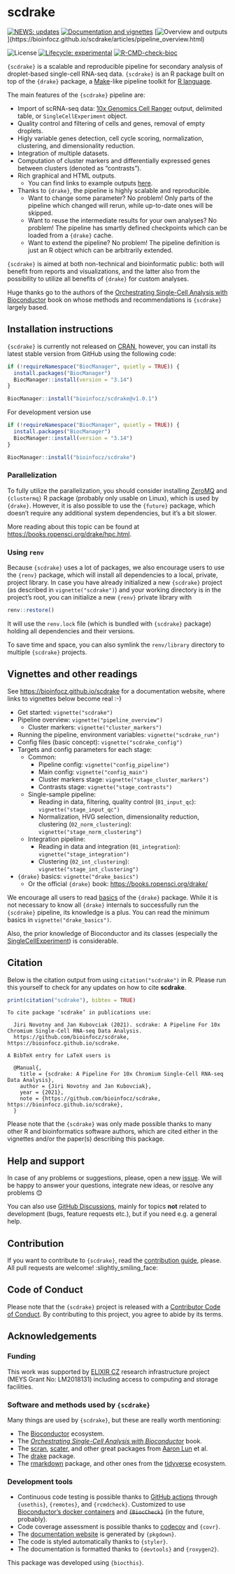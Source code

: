 
# scdrake

[![NEWS:
updates](https://img.shields.io/badge/NEWS-updates-informational)](NEWS.md)
[![Documentation and
vignettes](https://img.shields.io/badge/Documentation%20&%20vignettes-bioinfocz.github.io/scdrake-informational)](https://bioinfocz.github.io/scdrake)
[![Overview and
outputs](https://img.shields.io/badge/Overview%20&%20outputs-vignette\(%22pipeline_overview%22\)-informational)](https://bioinfocz.github.io/scdrake/articles/pipeline_overview.html)

![License](https://img.shields.io/github/license/bioinfocz/scdrake)
[![Lifecycle:
experimental](https://img.shields.io/badge/lifecycle-experimental-orange.svg)](https://lifecycle.r-lib.org/articles/stages.html#experimental)
[![R-CMD-check-bioc](https://github.com/bioinfocz/scdrake/actions/workflows/check-bioc.yaml/badge.svg?branch=main)](https://github.com/bioinfocz/scdrake/actions/workflows/check-bioc.yaml)

`{scdrake}` is a scalable and reproducible pipeline for secondary
analysis of droplet-based single-cell RNA-seq data. `{scdrake}` is an R
package built on top of the `{drake}` package, a
[Make](https://www.gnu.org/software/make)-like pipeline toolkit for [R
language](https://www.r-project.org).

The main features of the `{scdrake}` pipeline are:

  - Import of scRNA-seq data: [10x Genomics Cell
    Ranger](https://support.10xgenomics.com/single-cell-gene-expression/software/pipelines/latest/what-is-cell-ranger)
    output, delimited table, or `SingleCellExperiment` object.
  - Quality control and filtering of cells and genes, removal of empty
    droplets.
  - Higly variable genes detection, cell cycle scoring, normalization,
    clustering, and dimensionality reduction.
  - Integration of multiple datasets.
  - Computation of cluster markers and differentially expressed genes
    between clusters (denoted as “contrasts”).
  - Rich graphical and HTML outputs.
      - You can find links to example outputs
        [here](https://bioinfocz.github.io/scdrake/articles/pipeline_overview.html).
  - Thanks to `{drake}`, the pipeline is highly scalable and
    reproducible.
      - Want to change some parameter? No problem\! Only parts of the
        pipeline which changed will rerun, while up-to-date ones will be
        skipped.
      - Want to reuse the intermediate results for your own analyses? No
        problem\! The pipeline has smartly defined checkpoints which can
        be loaded from a `{drake}` cache.
      - Want to extend the pipeline? No problem\! The pipeline
        definition is just an R object which can be arbitrarily
        extended.

`{scdrake}` is aimed at both non-technical and bioinformatic public:
both will benefit from reports and visualizations, and the latter also
from the possibility to utilize all benefits of `{drake}` for custom
analyses.

Huge thanks go to the authors of the [Orchestrating Single-Cell Analysis
with Bioconductor](https://bioconductor.org/books/release/OSCA) book on
whose methods and recommendations is `{scdrake}` largely based.

## Installation instructions

`{scdrake}` is currently not released on
[CRAN](https://cran.r-project.org), however, you can install its latest
stable version from GitHub using the following code:

``` r
if (!requireNamespace("BiocManager", quietly = TRUE)) {
  install.packages("BiocManager")
  BiocManager::install(version = "3.14")
}

BiocManager::install("bioinfocz/scdrake@v1.0.1")
```

For development version use

``` r
if (!requireNamespace("BiocManager", quietly = TRUE)) {
  install.packages("BiocManager")
  BiocManager::install(version = "3.14")
}

BiocManager::install("bioinfocz/scdrake")
```

### Parallelization

To fully utilize the parallelization, you should consider installing
[ZeroMQ](https://zeromq.org) and `{clustermq}` R package (probably only
usable on Linux), which is used by `{drake}`. However, it is also
possible to use the `{future}` package, which doesn’t require any
additional system dependencies, but it’s a bit slower.

More reading about this topic can be found at
<https://books.ropensci.org/drake/hpc.html>.

### Using `renv`

Because `{scdrake}` uses a lot of packages, we also encourage users to
use the `{renv}` package, which will install all dependencies to a
local, private, project library. In case you have already initialized a
new `{scdrake}` project (as described in `vignette("scdrake")`) and your
working directory is in the project’s root, you can initialize a new
`{renv}` private library with

``` r
renv::restore()
```

It will use the `renv.lock` file (which is bundled with `{scdrake}`
package) holding all dependencies and their versions.

To save time and space, you can also symlink the `renv/library`
directory to multiple `{scdrake}` projects.

## Vignettes and other readings

See <https://bioinfocz.github.io/scdrake> for a documentation website,
where links to vignettes below become real :-)

  - Get started: `vignette("scdrake")`
  - Pipeline overview: `vignette("pipeline_overview")`
      - Cluster markers: `vignette("cluster_markers")`
  - Running the pipeline, environment variables:
    `vignette("scdrake_run")`
  - Config files (basic concept): `vignette("scdrake_config")`
  - Targets and config parameters for each stage:
      - Common:
          - Pipeline config: `vignette("config_pipeline")`
          - Main config: `vignette("config_main")`
          - Cluster markers stage: `vignette("stage_cluster_markers")`
          - Contrasts stage: `vignette("stage_contrasts")`
      - Single-sample pipeline:
          - Reading in data, filtering, quality control (`01_input_qc`):
            `vignette("stage_input_qc")`
          - Normalization, HVG selection, dimensionality reduction,
            clustering (`02_norm_clustering`):
            `vignette("stage_norm_clustering")`
      - Integration pipeline:
          - Reading in data and integration (`01_integration`):
            `vignette("stage_integration")`
          - Clustering (`02_int_clustering`):
            `vignette("stage_int_clustering")`
  - `{drake}` basics: `vignette("drake_basics")`
      - Or the official `{drake}` book:
        <https://books.ropensci.org/drake/>

We encourage all users to read
[basics](https://books.ropensci.org/drake) of the `{drake}` package.
While it is not necessary to know all `{drake}` internals to
successfully run the `{scdrake}` pipeline, its knowledge is a plus. You
can read the minimum basics in `vignette("drake_basics")`.

Also, the prior knowledge of Bioconductor and its classes (especially
the
[SingleCellExperiment](https://bioconductor.org/packages/release/bioc/html/SingleCellExperiment.html))
is considerable.

## Citation

Below is the citation output from using `citation("scdrake")` in R.
Please run this yourself to check for any updates on how to cite
**scdrake**.

``` r
print(citation("scdrake"), bibtex = TRUE)
```

    To cite package ‘scdrake’ in publications use:
    
      Jiri Novotny and Jan Kubovciak (2021). scdrake: A Pipeline For 10x Chromium Single-Cell RNA-seq Data Analysis.
      https://github.com/bioinfocz/scdrake, https://bioinfocz.github.io/scdrake.
    
    A BibTeX entry for LaTeX users is
    
      @Manual{,
        title = {scdrake: A Pipeline For 10x Chromium Single-Cell RNA-seq Data Analysis},
        author = {Jiri Novotny and Jan Kubovciak},
        year = {2021},
        note = {https://github.com/bioinfocz/scdrake, https://bioinfocz.github.io/scdrake},
      }

Please note that the `{scdrake}` was only made possible thanks to many
other R and bioinformatics software authors, which are cited either in
the vignettes and/or the paper(s) describing this package.

## Help and support

In case of any problems or suggestions, please, open a new
[issue](https://github.com/bioinfocz/scdrake/issues). We will be happy
to answer your questions, integrate new ideas, or resolve any problems
:blush:

You can also use [GitHub
Discussions](https://github.com/bioinfocz/scdrake/discussions), mainly
for topics **not** related to development (bugs, feature requests etc.),
but if you need e.g. a general help.

## Contribution

If you want to contribute to `{scdrake}`, read the [contribution
guide](.github/CONTRIBUTING.md), please. All pull requests are welcome\!
:slightly\_smiling\_face:

## Code of Conduct

Please note that the `{scdrake}` project is released with a [Contributor
Code of
Conduct](https://bioinfocz.github.io/scdrake/CODE_OF_CONDUCT.html). By
contributing to this project, you agree to abide by its terms.

## Acknowledgements

### Funding

This work was supported by [ELIXIR CZ](https://www.elixir-czech.cz)
research infrastructure project (MEYS Grant No: LM2018131) including
access to computing and storage facilities.

### Software and methods used by `{scdrake}`

Many things are used by `{scdrake}`, but these are really worth
mentioning:

  - The [Bioconductor](https://www.bioconductor.org) ecosystem.
  - The [*Orchestrating Single-Cell Analysis with
    Bioconductor*](https://bioconductor.org/books/release/OSCA) book.
  - The
    [scran](https://bioconductor.org/packages/release/bioc/html/scran.html),
    [scater](https://bioconductor.org/packages/release/bioc/html/scater.html),
    and other great packages from [Aaron
    Lun](https://orcid.org/0000-0002-3564-4813) et al.
  - The [drake](https://github.com/ropensci/drake) package.
  - The [rmarkdown](https://github.com/rstudio/rmarkdown) package, and
    other ones from the [tidyverse](https://www.tidyverse.org)
    ecosystem.

### Development tools

  - Continuous code testing is possible thanks to [GitHub
    actions](https://github.com/features/actions) through `{usethis}`,
    `{remotes}`, and `{rcmdcheck}`. Customized to use [Bioconductor’s
    docker containers](https://www.bioconductor.org/help/docker) and
    ~~`{BiocCheck}`~~ (in the future, probably).
  - Code coverage assessment is possible thanks to
    [codecov](https://codecov.io/gh) and `{covr}`.
  - The [documentation website](https://bioinfocz.github.io/scdrake) is
    generated by `{pkgdown}`.
  - The code is styled automatically thanks to `{styler}`.
  - The documentation is formatted thanks to `{devtools}` and
    `{roxygen2}`.

This package was developed using `{biocthis}`.
